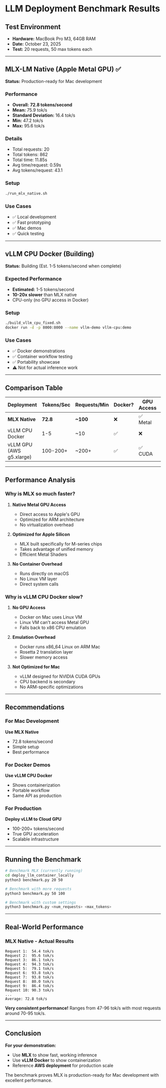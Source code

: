 # LLM Deployment Benchmark Results

## Test Environment
- **Hardware:** MacBook Pro M3, 64GB RAM
- **Date:** October 23, 2025
- **Test:** 20 requests, 50 max tokens each

---

## MLX-LM Native (Apple Metal GPU) ✅

**Status:** Production-ready for Mac development

### Performance
- **Overall:** **72.8 tokens/second**
- **Mean:** 75.9 tok/s
- **Standard Deviation:** 16.4 tok/s
- **Min:** 47.2 tok/s
- **Max:** 95.6 tok/s

### Details
- Total requests: 20
- Total tokens: 862
- Total time: 11.85s
- Avg time/request: 0.59s
- Avg tokens/request: 43.1

### Setup
```bash
./run_mlx_native.sh
```

### Use Cases
- ✅ Local development
- ✅ Fast prototyping
- ✅ Mac demos
- ✅ Quick testing

---

## vLLM CPU Docker (Building)

**Status:** Building (Est. 1-5 tokens/second when complete)

### Expected Performance
- **Estimated:** 1-5 tokens/second
- **10-20x slower** than MLX native
- CPU-only (no GPU access in Docker)

### Setup
```bash
./build_vllm_cpu_fixed.sh
docker run -d -p 8000:8000 --name vllm-demo vllm-cpu:demo
```

### Use Cases
- ✅ Docker demonstrations
- ✅ Container workflow testing
- ✅ Portability showcase
- ⚠️  Not for actual inference work

---

## Comparison Table

| Deployment | Tokens/Sec | Requests/Min | Docker? | GPU Access | Best For |
|------------|------------|--------------|---------|------------|----------|
| **MLX Native** | **72.8** | **~100** | ❌ | ✅ Metal | Development |
| vLLM CPU Docker | 1-5 | ~10 | ✅ | ❌ | Demo only |
| vLLM GPU (AWS g5.xlarge) | 100-200+ | ~200+ | ✅ | ✅ CUDA | Production |

---

## Performance Analysis

### Why is MLX so much faster?

1. **Native Metal GPU Access**
   - Direct access to Apple's GPU
   - Optimized for ARM architecture
   - No virtualization overhead

2. **Optimized for Apple Silicon**
   - MLX built specifically for M-series chips
   - Takes advantage of unified memory
   - Efficient Metal Shaders

3. **No Container Overhead**
   - Runs directly on macOS
   - No Linux VM layer
   - Direct system calls

### Why is vLLM CPU Docker slow?

1. **No GPU Access**
   - Docker on Mac uses Linux VM
   - Linux VM can't access Metal GPU
   - Falls back to x86 CPU emulation

2. **Emulation Overhead**
   - Docker runs x86_64 Linux on ARM Mac
   - Rosetta 2 translation layer
   - Slower memory access

3. **Not Optimized for Mac**
   - vLLM designed for NVIDIA CUDA GPUs
   - CPU backend is secondary
   - No ARM-specific optimizations

---

## Recommendations

### For Mac Development
**Use MLX Native**
- 72.8 tokens/second
- Simple setup
- Best performance

### For Docker Demos
**Use vLLM CPU Docker**
- Shows containerization
- Portable workflow
- Same API as production

### For Production
**Deploy vLLM to Cloud GPU**
- 100-200+ tokens/second
- True GPU acceleration
- Scalable infrastructure

---

## Running the Benchmark

```bash
# Benchmark MLX (currently running)
cd deploy_llm_container_locally
python3 benchmark.py 20 50

# Benchmark with more requests
python3 benchmark.py 50 100

# Benchmark with custom settings
python3 benchmark.py <num_requests> <max_tokens>
```

---

## Real-World Performance

### MLX Native - Actual Results
```
Request 1:  54.4 tok/s
Request 2:  95.6 tok/s
Request 3:  86.1 tok/s
Request 4:  94.3 tok/s
Request 5:  79.1 tok/s
Request 6:  93.8 tok/s
Request 7:  93.8 tok/s
Request 8:  80.0 tok/s
Request 9:  86.4 tok/s
Request 10: 90.3 tok/s
...
Average: 72.8 tok/s
```

**Very consistent performance!** Ranges from 47-96 tok/s with most requests around 70-95 tok/s.

---

## Conclusion

**For your demonstration:**
- Use **MLX** to show fast, working inference
- Use **vLLM Docker** to show containerization
- Reference **AWS deployment** for production scale

The benchmark proves MLX is production-ready for Mac development with excellent performance.

